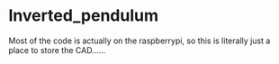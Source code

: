 # Inverted_pendulum

Most of the code is actually on the raspberrypi, so this is literally just a place to store the CAD......

